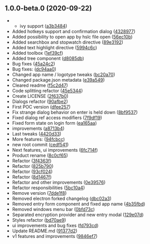 ## 1.0.0-beta.0 (2020-09-22)

* - ivy support ([a3b3484](https://github.com/apolgesek/hasloc/commit/a3b3484))
* Added hotkeys support and confirmation dialog ([4328977](https://github.com/apolgesek/hasloc/commit/4328977))
* Added possibility to open app by hslc file open ([56ec10b](https://github.com/apolgesek/hasloc/commit/56ec10b))
* Added searchbox and stopwatch directive ([89e3192](https://github.com/apolgesek/hasloc/commit/89e3192))
* Added text highlight directive ([5994c6c](https://github.com/apolgesek/hasloc/commit/5994c6c))
* Added toolbox ([1ef39cf](https://github.com/apolgesek/hasloc/commit/1ef39cf))
* Added tree component ([d8085db](https://github.com/apolgesek/hasloc/commit/d8085db))
* Bug fixes ([45a24c2](https://github.com/apolgesek/hasloc/commit/45a24c2))
* Bug fixes: ([dc94aa0](https://github.com/apolgesek/hasloc/commit/dc94aa0))
* Changed app name / logotype tweaks ([bc20a70](https://github.com/apolgesek/hasloc/commit/bc20a70))
* Changed package.json metadata ([e39a549](https://github.com/apolgesek/hasloc/commit/e39a549))
* Cleared readme ([f5c2d47](https://github.com/apolgesek/hasloc/commit/f5c2d47))
* Code splitting refactor ([45e5344](https://github.com/apolgesek/hasloc/commit/45e5344))
* Create LICENSE ([2f637b0](https://github.com/apolgesek/hasloc/commit/2f637b0))
* Dialogs refactor ([90afbe2](https://github.com/apolgesek/hasloc/commit/90afbe2))
* First POC version ([dfee257](https://github.com/apolgesek/hasloc/commit/dfee257))
* Fix strange dialog behavior on enter is held down ([8bf9537](https://github.com/apolgesek/hasloc/commit/8bf9537))
* Fixed dialog ref access modifiers ([7f9df19](https://github.com/apolgesek/hasloc/commit/7f9df19))
* Fixed form state on login form ([ea165aa](https://github.com/apolgesek/hasloc/commit/ea165aa))
* improvements ([a8713b4](https://github.com/apolgesek/hasloc/commit/a8713b4))
* Last tweaks ([4420d33](https://github.com/apolgesek/hasloc/commit/4420d33))
* More features: ([94fcbcc](https://github.com/apolgesek/hasloc/commit/94fcbcc))
* new root commit ([cedf541](https://github.com/apolgesek/hasloc/commit/cedf541))
* Next features, ui improvements ([6fc714f](https://github.com/apolgesek/hasloc/commit/6fc714f))
* Product rename ([8c0cf65](https://github.com/apolgesek/hasloc/commit/8c0cf65))
* Refactor ([3f4363f](https://github.com/apolgesek/hasloc/commit/3f4363f))
* Refactor ([825b790](https://github.com/apolgesek/hasloc/commit/825b790))
* Refactor ([93cf024](https://github.com/apolgesek/hasloc/commit/93cf024))
* Refactor ([8d1467f](https://github.com/apolgesek/hasloc/commit/8d1467f))
* Refactor and other improvements ([0e39576](https://github.com/apolgesek/hasloc/commit/0e39576))
* Refactor responsibilities ([5bc10a4](https://github.com/apolgesek/hasloc/commit/5bc10a4))
* Remove version ([7dde1f8](https://github.com/apolgesek/hasloc/commit/7dde1f8))
* Removed electron forked changelog ([dbc02a3](https://github.com/apolgesek/hasloc/commit/dbc02a3))
* Removed entry form component and fixed app name ([4b35fbd](https://github.com/apolgesek/hasloc/commit/4b35fbd))
* Removed windows menu bar ([0bfd73c](https://github.com/apolgesek/hasloc/commit/0bfd73c))
* Separated encryption provider and new entry modal ([129e07d](https://github.com/apolgesek/hasloc/commit/129e07d))
* Styles refactor ([bd70ae9](https://github.com/apolgesek/hasloc/commit/bd70ae9))
* ui improvements and bug fixes ([fd793cd](https://github.com/apolgesek/hasloc/commit/fd793cd))
* Update README.md ([91377d2](https://github.com/apolgesek/hasloc/commit/91377d2))
* v1 features and improvements ([9846ef7](https://github.com/apolgesek/hasloc/commit/9846ef7))



